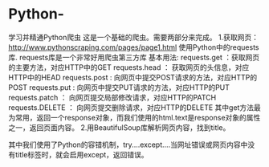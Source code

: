 # Python-
学习并精通Python爬虫
这是一个基础的爬虫。需要两部分来完成。
1.获取网页：http://www.pythonscraping.com/pages/page1.html 使用Python中的requests库.
requests库是一个非常好用爬虫第三方库
基本用法:
requests.get ：获取网页的主要方法，对应HTTP中的GET
requests.head ： 获取网页的头信息，对应HTTP中的HEAD
requests.post : 向网页中提交POST请求的方法，对应HTTP的POST
requests.put : 向网页中提交PUT请求的方法，对应HTTP的PUT
requests.patch ： 向网页提交局部修改请求，对应HTTP的PATCH
requests.DELETE ： 向网页提交删除请求，对应HTTP的DELETE
其中get方法最为常用，返回一个response对象，而我们使用的html.text是response对象的属性之一，返回页面内容。
2.用BeautifulSoup库解析网页内容，找到title。

其中我们使用了Python的容错机制，try....except....当网址错误或网页内容中没有title标签时，就会启用except，返回错误。
